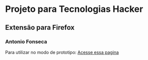 # Projeto para Tecnologias Hacker
## Extensão para Firefox
### Antonio Fonseca

Para utilizar no modo de prototipo:
[Acesse essa pagina](about:debugging#/runtime/this-firefox)
